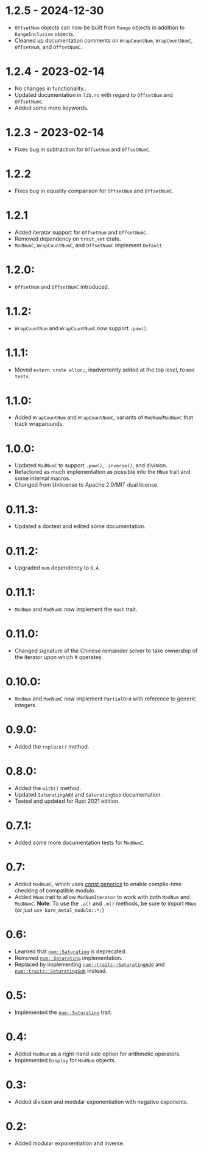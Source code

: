 # **1.2.5 - 2024-12-30**
  * `OffsetNum` objects can now be built from `Range` objects in addition to `RangeInclusive` objects.
  * Cleaned up documentation comments on `WrapCountNum`, `WrapCountNumC`, `OffsetNum`, and `OffsetNumC`. 
# **1.2.4 - 2023-02-14**
  * No changes in functionality..
  * Updated documentation in `lib.rs` with regard to `OffsetNum` and `OffsetNumC`.
  * Added some more keywords.
# **1.2.3 - 2023-02-14** 
  * Fixes bug in subtraction for `OffsetNum` and `OffsetNumC`.
# **1.2.2**
  * Fixes bug in equality comparison for `OffsetNum` and `OffsetNumC`.
# **1.2.1**
  * Added iterator support for `OffsetNum` and `OffsetNumC`.
  * Removed dependency on `trait_set` crate.
  * `ModNumC`, `WrapCountNumC`, and `OffsetNumC` implement `Default`.
# **1.2.0**:
  * `OffsetNum` and `OffsetNumC` introduced.
# **1.1.2**:
  * `WrapCountNum` and `WrapCountNumC` now support `.pow()`.  
# **1.1.1**:
  * Moved `extern crate alloc;`, inadvertently added at the top level, to `mod tests`.
# **1.1.0**: 
  * Added `WrapCountNum` and `WrapCountNumC`, variants of `ModNum`/`ModNumC` that track wraparounds.
# **1.0.0**:
  * Updated `ModNumC` to support `.pow()`, `.inverse()`, and division. 
  * Refactored as much implementation as possible into the `MNum` trait and some internal macros.
  * Changed from Unlicense to Apache 2.0/MIT dual license.
# **0.11.3**: 
  * Updated a doctest and edited some documentation.
# **0.11.2**:
  * Upgraded `num` dependency to `0.4`.
# **0.11.1**:
  * `ModNum` and `ModNumC` now implement the `Hash` trait.
# **0.11.0**:
  * Changed signature of the Chinese remainder solver to take ownership of the iterator upon which it operates.
# **0.10.0**:
  * `ModNum` and `ModNumC` now implement `PartialOrd` with reference to generic integers.
# **0.9.0**:
  * Added the `replace()` method.
# **0.8.0**:
  * Added the `with()` method.
  * Updated `SaturatingAdd` and `SaturatingSub` documentation.
  * Tested and updated for Rust 2021 edition.
# **0.7.1**:
  * Added some more documentation tests for `ModNumC`.
# **0.7**:
  * Added `ModNumC`, which uses [const generics](https://rust-lang.github.io/rfcs/2000-const-generics.html)
    to enable compile-time checking of compatible modulo. 
  * Added `MNum` trait to allow `ModNumIterator` to work with both `ModNum` and `ModNumC`.
    **Note**: To use the `.a()` and `.m()` methods, be sure to import `MNum` (or just `use bare_metal_modulo::*;`)
# **0.6**:
  * Learned that [`num::Saturating`](https://docs.rs/num/0.3.1/num/trait.Saturating.html) is deprecated.
  * Removed [`num::Saturating`](https://docs.rs/num/0.3.1/num/trait.Saturating.html) implementation.
  * Replaced by implementing [`num::traits::SaturatingAdd`](https://docs.rs/num/0.3.1/x86_64-pc-windows-msvc/num/traits/trait.SaturatingAdd.html) 
    and [`num::traits::SaturatingSub`](https://docs.rs/num/0.3.1/x86_64-pc-windows-msvc/num/traits/trait.SaturatingSub.html) instead.
# **0.5**:
  * Implemented the [`num::Saturating`](https://docs.rs/num/0.3.1/num/trait.Saturating.html) trait.
# **0.4**:
  * Added `ModNum` as a right-hand side option for arithmetic operators.
  * Implemented `Display` for `ModNum` objects.
# **0.3**: 
  * Added division and modular exponentiation with negative exponents.
# **0.2**: 
  * Added modular exponentiation and inverse.
    